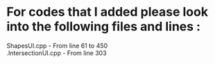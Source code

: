 ﻿# For codes that I added please look into the following files and lines :
﻿ShapesUI.cpp - From line 61 to 450  
﻿
.IntersectionUI.cpp - From line 303 
